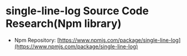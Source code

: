 # single-line-log Source Code Research(Npm library)

- Npm Repository: [https://www.npmjs.com/package/single-line-log](https://www.npmjs.com/package/single-line-log)
